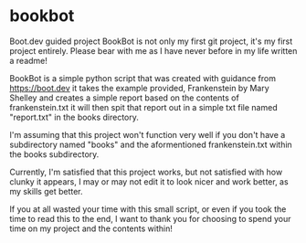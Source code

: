 # bookbot
Boot.dev guided project
BookBot is not only my first git project, it's my first project entirely.
Please bear with me as I have never before in my life written a readme!

BookBot is a simple python script that was created with guidance from https://boot.dev
it takes the example provided, Frankenstein by Mary Shelley and creates a simple report based on the contents of frankenstein.txt
it will then spit that report out in a simple txt file named "report.txt" in the books directory.

I'm assuming that this project won't function very well if you don't have a subdirectory named "books" and the aformentioned frankenstein.txt within the books subdirectory.

Currently, I'm satisfied that this project works, but not satisfied with how clunky it appears, I may or may not edit it to look nicer and work better, as my skills get better.

If you at all wasted your time with this small script, or even if you took the time to read this to the end, I want to thank you for choosing to spend your time on my project and the contents within!